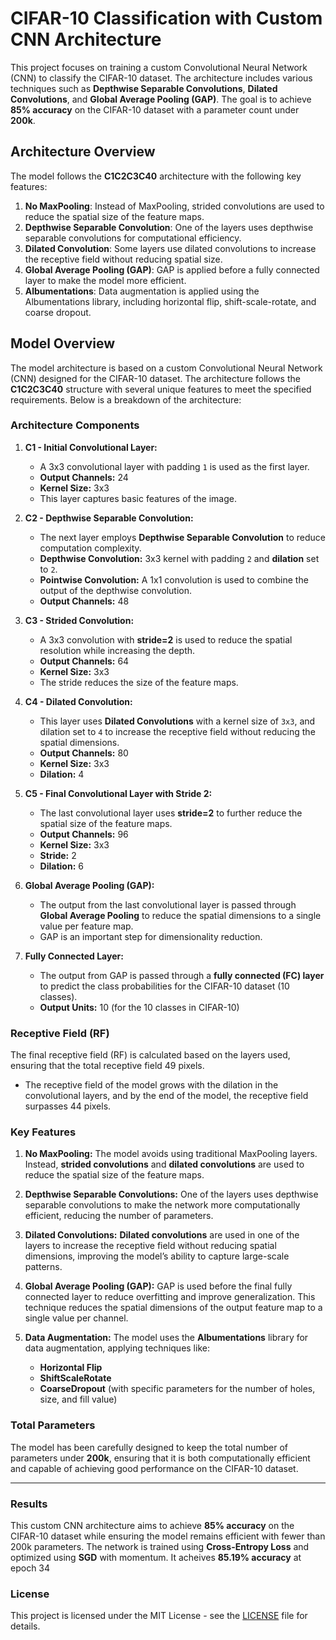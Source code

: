 # CIFAR-10 Classification with Custom CNN Architecture

This project focuses on training a custom Convolutional Neural Network (CNN) to classify the CIFAR-10 dataset. The architecture includes various techniques such as **Depthwise Separable Convolutions**, **Dilated Convolutions**, and **Global Average Pooling (GAP)**. The goal is to achieve **85% accuracy** on the CIFAR-10 dataset with a parameter count under **200k**.


## Architecture Overview

The model follows the **C1C2C3C40** architecture with the following key features:
1. **No MaxPooling**: Instead of MaxPooling, strided convolutions are used to reduce the spatial size of the feature maps.
2. **Depthwise Separable Convolution**: One of the layers uses depthwise separable convolutions for computational efficiency.
3. **Dilated Convolution**: Some layers use dilated convolutions to increase the receptive field without reducing spatial size.
4. **Global Average Pooling (GAP)**: GAP is applied before a fully connected layer to make the model more efficient.
5. **Albumentations**: Data augmentation is applied using the Albumentations library, including horizontal flip, shift-scale-rotate, and coarse dropout.






## Model Overview

The model architecture is based on a custom Convolutional Neural Network (CNN) designed for the CIFAR-10 dataset. The architecture follows the **C1C2C3C40** structure with several unique features to meet the specified requirements. Below is a breakdown of the architecture:

### Architecture Components

1. **C1 - Initial Convolutional Layer:**
   - A 3x3 convolutional layer with padding `1` is used as the first layer.
   - **Output Channels:** 24
   - **Kernel Size:** 3x3
   - This layer captures basic features of the image.

2. **C2 - Depthwise Separable Convolution:**
   - The next layer employs **Depthwise Separable Convolution** to reduce computation complexity.
   - **Depthwise Convolution:** 3x3 kernel with padding `2` and **dilation** set to `2`.
   - **Pointwise Convolution:** A 1x1 convolution is used to combine the output of the depthwise convolution.
   - **Output Channels:** 48

3. **C3 - Strided Convolution:**
   - A 3x3 convolution with **stride=2** is used to reduce the spatial resolution while increasing the depth.
   - **Output Channels:** 64
   - **Kernel Size:** 3x3
   - The stride reduces the size of the feature maps.

4. **C4 - Dilated Convolution:**
   - This layer uses **Dilated Convolutions** with a kernel size of `3x3`, and dilation set to `4` to increase the receptive field without reducing the spatial dimensions.
   - **Output Channels:** 80
   - **Kernel Size:** 3x3
   - **Dilation:** 4

5. **C5 - Final Convolutional Layer with Stride 2:**
   - The last convolutional layer uses **stride=2** to further reduce the spatial size of the feature maps.
   - **Output Channels:** 96
   - **Kernel Size:** 3x3
   - **Stride:** 2
   - **Dilation:** 6

6. **Global Average Pooling (GAP):**
   - The output from the last convolutional layer is passed through **Global Average Pooling** to reduce the spatial dimensions to a single value per feature map.
   - GAP is an important step for dimensionality reduction.

7. **Fully Connected Layer:**
   - The output from GAP is passed through a **fully connected (FC) layer** to predict the class probabilities for the CIFAR-10 dataset (10 classes).
   - **Output Units:** 10 (for the 10 classes in CIFAR-10)

### Receptive Field (RF)

The final receptive field (RF) is calculated based on the layers used, ensuring that the total receptive field 49 pixels.

- The receptive field of the model grows with the dilation in the convolutional layers, and by the end of the model, the receptive field surpasses 44 pixels.

### Key Features

1. **No MaxPooling:** The model avoids using traditional MaxPooling layers. Instead, **strided convolutions** and **dilated convolutions** are used to reduce the spatial size of the feature maps.
   
2. **Depthwise Separable Convolutions:** One of the layers uses depthwise separable convolutions to make the network more computationally efficient, reducing the number of parameters.

3. **Dilated Convolutions:** **Dilated convolutions** are used in one of the layers to increase the receptive field without reducing spatial dimensions, improving the model’s ability to capture large-scale patterns.

4. **Global Average Pooling (GAP):** GAP is used before the final fully connected layer to reduce overfitting and improve generalization. This technique reduces the spatial dimensions of the output feature map to a single value per channel.

5. **Data Augmentation:** The model uses the **Albumentations** library for data augmentation, applying techniques like:
   - **Horizontal Flip**
   - **ShiftScaleRotate**
   - **CoarseDropout** (with specific parameters for the number of holes, size, and fill value)

### Total Parameters

The model has been carefully designed to keep the total number of parameters under **200k**, ensuring that it is both computationally efficient and capable of achieving good performance on the CIFAR-10 dataset.

---
### Results

This custom CNN architecture aims to achieve **85% accuracy** on the CIFAR-10 dataset while ensuring the model remains efficient with fewer than 200k parameters. The network is trained using **Cross-Entropy Loss** and optimized using **SGD** with momentum.
It acheives **85.19% accuracy** at epoch 34

### License

This project is licensed under the MIT License - see the [LICENSE](LICENSE) file for details.



